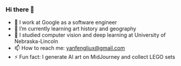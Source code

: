 ### Hi there 👋

<!--
**yanfengliu/yanfengliu** is a ✨ _special_ ✨ repository because its `README.md` (this file) appears on your GitHub profile.
-->

- 🔭 I work at Google as a software engineer
- 🌱 I’m currently learning art history and geography
- 💬 I studied computer vision and deep learning at University of Nebraska-Lincoln
- 📫 How to reach me: yanfengliux@gmail.com
- ⚡ Fun fact: I generate AI art on MidJourney and collect LEGO sets
